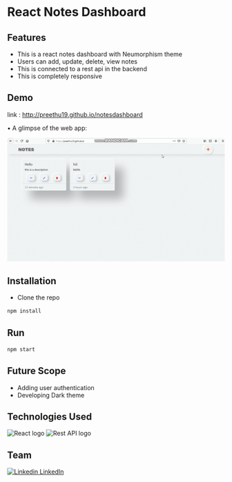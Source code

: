# React Notes Dashboard

## Features

- This is a react notes dashboard with Neumorphism theme
- Users can add, update, delete, view notes
- This is connected to a rest api in the backend
- This is completely responsive

## Demo

link : http://preethu19.github.io/notesdashboard

• A glimpse of the web app:

 ![GIF](https://github.com/preethu19/notesdashboard/blob/master/notesapp.gif)


## Installation

- Clone the repo
```bash
npm install
```
## Run

```bash
npm start
```

## Future Scope
- Adding user authentication
- Developing Dark theme


## Technologies Used
<div>
<img src="https://xourceit.com/wp-content/uploads/2020/12/react.jpg" alt="React logo" width="250"/>
<img src="https://www.derdack.com/wp-content/uploads/sites/2/2020/03/rest_api_logo.png" alt="Rest API logo" width="250"/>
</div>

## Team
[![Linkedin](https://i.stack.imgur.com/gVE0j.png) LinkedIn](https://www.linkedin.com/in/preetham19/)
&nbsp;
